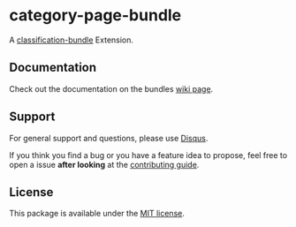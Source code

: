 # category-page-bundle

A [classification-bundle](https://github.com/bruery/classification-bundle) Extension.


## Documentation

Check out the documentation on the bundles [wiki page](https://github.com/bruery/classification-bundle/wiki).

## Support

For general support and questions, please use [Disqus](https://disqus.com/home/channel/thebruery/discussion/channel-thebruery/bug_reporting).

If you think you find a bug or you have a feature idea to propose, feel free to open a issue
**after looking** at the [contributing guide](CONTRIBUTING.md).

## License

This package is available under the [MIT license](LICENSE).